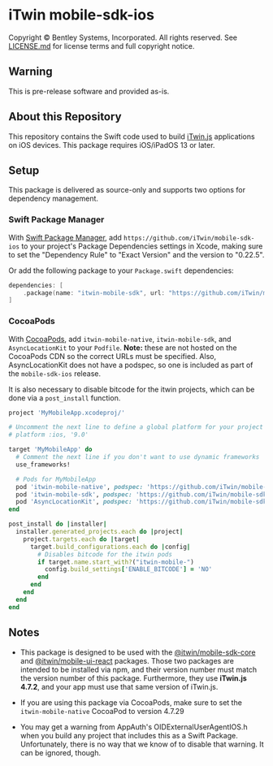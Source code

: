 # iTwin mobile-sdk-ios

Copyright © Bentley Systems, Incorporated. All rights reserved. See [LICENSE.md](./LICENSE.md) for license terms and full copyright notice.

## Warning

This is pre-release software and provided as-is.

## About this Repository

This repository contains the Swift code used to build [iTwin.js](http://www.itwinjs.org) applications on iOS devices. This package requires iOS/iPadOS 13 or later.

## Setup

This package is delivered as source-only and supports two options for dependency management.

### Swift Package Manager

With [Swift Package Manager](https://swift.org/package-manager), add `https://github.com/iTwin/mobile-sdk-ios` to your project's Package Dependencies settings in Xcode, making sure to set the "Dependency Rule" to "Exact Version" and the version to "0.22.5".

Or add the following package to your `Package.swift` dependencies:

```swift
dependencies: [
    .package(name: "itwin-mobile-sdk", url: "https://github.com/iTwin/mobile-sdk-ios", .exact("0.22.5"))
]
```

### CocoaPods

With [CocoaPods](https://guides.cocoapods.org/using/getting-started.html), add `itwin-mobile-native`, `itwin-mobile-sdk`, and `AsyncLocationKit` to your `Podfile`. __Note:__ these are not hosted on the CocoaPods CDN so the correct URLs must be specified. Also, AsyncLocationKit does not have a podspec, so one is included as part of the `mobile-sdk-ios` release.

It is also necessary to disable bitcode for the itwin projects, which can be done via a `post_install` function.

```ruby
project 'MyMobileApp.xcodeproj/'

# Uncomment the next line to define a global platform for your project
# platform :ios, '9.0'

target 'MyMobileApp' do
  # Comment the next line if you don't want to use dynamic frameworks
  use_frameworks!

  # Pods for MyMobileApp
  pod 'itwin-mobile-native', podspec: 'https://github.com/iTwin/mobile-native-ios/releases/download/4.7.29/itwin-mobile-native-ios.podspec'
  pod 'itwin-mobile-sdk', podspec: 'https://github.com/iTwin/mobile-sdk-ios/releases/download/0.22.5/itwin-mobile-sdk.podspec'
  pod 'AsyncLocationKit', podspec: 'https://github.com/iTwin/mobile-sdk-ios/releases/download/0.22.5/AsyncLocationKit.podspec'
end

post_install do |installer|
  installer.generated_projects.each do |project|
    project.targets.each do |target|
      target.build_configurations.each do |config|
        # Disables bitcode for the itwin pods
        if target.name.start_with?("itwin-mobile-")
          config.build_settings['ENABLE_BITCODE'] = 'NO'
        end
      end
    end
  end
end
```

## Notes
- This package is designed to be used with the [@itwin/mobile-sdk-core](https://github.com/iTwin/mobile-sdk-core) and [@itwin/mobile-ui-react](https://github.com/iTwin/mobile-ui-react) packages. Those two packages are intended to be installed via npm, and their version number must match the version number of this package. Furthermore, they use __iTwin.js 4.7.2__, and your app must use that same version of iTwin.js.

- If you are using this package via CocoaPods, make sure to set the `itwin-mobile-native` CocoaPod to version 4.7.29

- You may get a warning from AppAuth's OIDExternalUserAgentIOS.h when you build any project that includes this as a Swift Package. Unfortunately, there is no way that we know of to disable that warning. It can be ignored, though.
